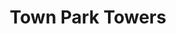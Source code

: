 ---
title: Town Park Towers
phone: (408) 288-8750
website: http://www.ncphs.org/affordable-housing/town-park-towers-san-jose
management: Northern California Presbyterian Homes & Services
tags: []
---
